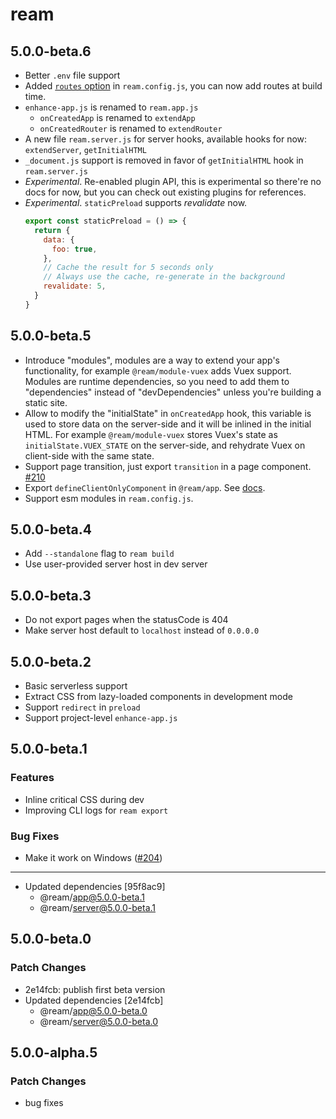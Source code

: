 # ream

## 5.0.0-beta.6

- Better `.env` file support
- Added [`routes` option](https://ream.dev/docs/configuration#routes) in `ream.config.js`, you can now add routes at build time.
- `enhance-app.js` is renamed to `ream.app.js`
  - `onCreatedApp` is renamed to `extendApp`
  - `onCreatedRouter` is renamed to `extendRouter`
- A new file `ream.server.js` for server hooks, available hooks for now: `extendServer`, `getInitialHTML`
- `_document.js` support is removed in favor of `getInitialHTML` hook in `ream.server.js`
- _Experimental_. Re-enabled plugin API, this is experimental so there're no docs for now, but you can check out existing plugins for references.
- _Experimental_. `staticPreload` supports _revalidate_ now.
  ```js
  export const staticPreload = () => {
    return {
      data: {
        foo: true,
      },
      // Cache the result for 5 seconds only
      // Always use the cache, re-generate in the background
      revalidate: 5,
    }
  }
  ```

## 5.0.0-beta.5

- Introduce "modules", modules are a way to extend your app's functionality, for example `@ream/module-vuex` adds Vuex support. Modules are runtime dependencies, so you need to add them to "dependencies" instead of "devDependencies" unless you're building a static site.
- Allow to modify the "initialState" in `onCreatedApp` hook, this variable is used to store data on the server-side and it will be inlined in the initial HTML. For example `@ream/module-vuex` stores Vuex's state as `initialState.VUEX_STATE` on the server-side, and rehydrate Vuex on client-side with the same state.
- Support page transition, just export `transition` in a page component. [#210](https://github.com/ream/ream/pull/210)
- Export `defineClientOnlyComponent` in `@ream/app`. See [docs](https://ream.dev/docs/references/app#defineclientonlycomponent).
- Support esm modules in `ream.config.js`.

## 5.0.0-beta.4

- Add `--standalone` flag to `ream build`
- Use user-provided server host in dev server

## 5.0.0-beta.3

- Do not export pages when the statusCode is 404
- Make server host default to `localhost` instead of `0.0.0.0`

## 5.0.0-beta.2

- Basic serverless support
- Extract CSS from lazy-loaded components in development mode
- Support `redirect` in `preload`
- Support project-level `enhance-app.js`

## 5.0.0-beta.1

### Features

- Inline critical CSS during dev
- Improving CLI logs for `ream export`

### Bug Fixes

- Make it work on Windows ([#204](https://github.com/ream/ream/pull/204))

---

- Updated dependencies [95f8ac9]
  - @ream/app@5.0.0-beta.1
  - @ream/server@5.0.0-beta.1

## 5.0.0-beta.0

### Patch Changes

- 2e14fcb: publish first beta version
- Updated dependencies [2e14fcb]
  - @ream/app@5.0.0-beta.0
  - @ream/server@5.0.0-beta.0

## 5.0.0-alpha.5

### Patch Changes

- bug fixes
